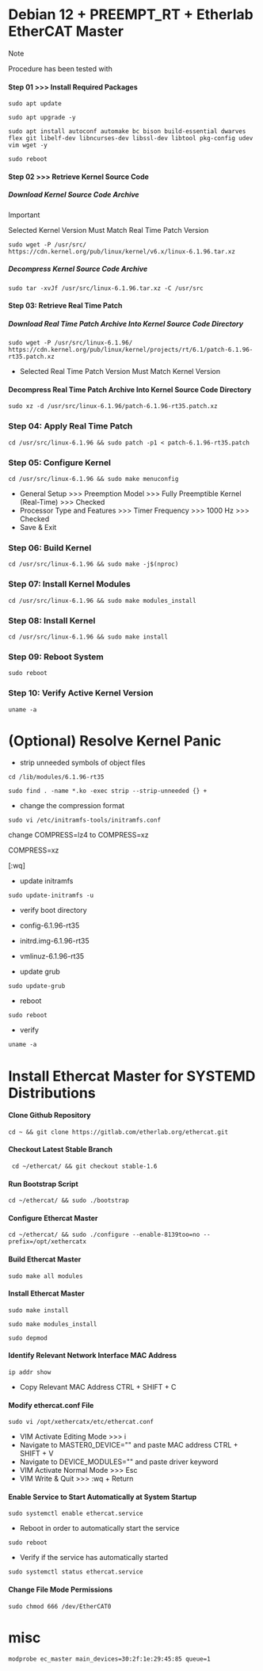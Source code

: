 # Debian 12 + PREEMPT_RT + Etherlab EtherCAT Master

> [!NOTE]  
> Procedure has been tested with

#### Step 01 >>> Install Required Packages
```console
sudo apt update
```
```console
sudo apt upgrade -y
```
```console
sudo apt install autoconf automake bc bison build-essential dwarves flex git libelf-dev libncurses-dev libssl-dev libtool pkg-config udev vim wget -y
```
```console
sudo reboot
```
#### Step 02 >>> Retrieve Kernel Source Code
##### Download Kernel Source Code Archive
> [!IMPORTANT]  
> Selected Kernel Version Must Match Real Time Patch Version
```console
sudo wget -P /usr/src/ https://cdn.kernel.org/pub/linux/kernel/v6.x/linux-6.1.96.tar.xz
```

##### Decompress Kernel Source Code Archive
```console
sudo tar -xvJf /usr/src/linux-6.1.96.tar.xz -C /usr/src
```
#### Step 03: Retrieve Real Time Patch
##### Download Real Time Patch Archive Into Kernel Source Code Directory
```console
sudo wget -P /usr/src/linux-6.1.96/ https://cdn.kernel.org/pub/linux/kernel/projects/rt/6.1/patch-6.1.96-rt35.patch.xz
```
* Selected Real Time Patch Version Must Match Kernel Version
#### Decompress Real Time Patch Archive Into Kernel Source Code Directory
```console
sudo xz -d /usr/src/linux-6.1.96/patch-6.1.96-rt35.patch.xz
```
### Step 04: Apply Real Time Patch
```console
cd /usr/src/linux-6.1.96 && sudo patch -p1 < patch-6.1.96-rt35.patch
```

### Step 05: Configure Kernel
```console
cd /usr/src/linux-6.1.96 && sudo make menuconfig
```
* General Setup >>> Preemption Model >>> Fully Preemptible Kernel (Real-Time) >>> Checked
* Processor Type and Features >>> Timer Frequency >>> 1000 Hz >>> Checked
* Save & Exit

### Step 06: Build Kernel
```console
cd /usr/src/linux-6.1.96 && sudo make -j$(nproc)
```

### Step 07: Install Kernel Modules
```console
cd /usr/src/linux-6.1.96 && sudo make modules_install
```

### Step 08: Install Kernel
```console
cd /usr/src/linux-6.1.96 && sudo make install
```

### Step 09: Reboot System
```console
sudo reboot
```

### Step 10: Verify Active Kernel Version
```console
uname -a
```

# (Optional) Resolve Kernel Panic

* strip unneeded symbols of object files
```console
cd /lib/modules/6.1.96-rt35
```
```console
sudo find . -name *.ko -exec strip --strip-unneeded {} +
```
* change the compression format
```console
sudo vi /etc/initramfs-tools/initramfs.conf
```

change COMPRESS=lz4 to COMPRESS=xz

COMPRESS=xz 

[:wq]

* update initramfs

```console
sudo update-initramfs -u
```

* verify boot directory
* config-6.1.96-rt35
* initrd.img-6.1.96-rt35
* vmlinuz-6.1.96-rt35

* update grub

```console
sudo update-grub
```

* reboot

```console
sudo reboot
```

* verify

```console
uname -a
```

# Install Ethercat Master for SYSTEMD Distributions

#### Clone Github Repository
```console
cd ~ && git clone https://gitlab.com/etherlab.org/ethercat.git
```

#### Checkout Latest Stable Branch
```console
 cd ~/ethercat/ && git checkout stable-1.6
```

#### Run Bootstrap Script
```console
cd ~/ethercat/ && sudo ./bootstrap
```

#### Configure Ethercat Master
```console
cd ~/ethercat/ && sudo ./configure --enable-8139too=no --prefix=/opt/xethercatx
```

#### Build Ethercat Master
```console
sudo make all modules
```

#### Install Ethercat Master
```console
sudo make install
```
```console
sudo make modules_install
```
```console
sudo depmod
```
#### Identify Relevant Network Interface MAC Address

```console
ip addr show
```
* Copy Relevant MAC Address CTRL + SHIFT + C

#### Modify ethercat.conf File
```console
sudo vi /opt/xethercatx/etc/ethercat.conf
```
* VIM Activate Editing Mode >>> i
* Navigate to MASTER0_DEVICE="" and paste MAC address CTRL + SHIFT + V
* Navigate to DEVICE_MODULES="" and paste driver keyword
* VIM Activate Normal Mode >>> Esc
* VIM Write & Quit >>> :wq + Return

#### Enable Service to Start Automatically at System Startup
```console
sudo systemctl enable ethercat.service
```
* Reboot in order to automatically start the service
```console
sudo reboot
```
* Verify if the service has automatically started
```console
sudo systemctl status ethercat.service
```

#### Change File Mode Permissions
```console
sudo chmod 666 /dev/EtherCAT0
```

# misc

```console
modprobe ec_master main_devices=30:2f:1e:29:45:85 queue=1
```
